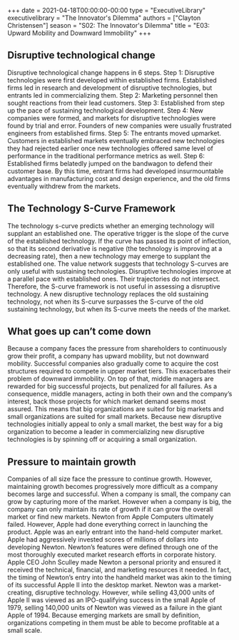 +++
date = 2021-04-18T00:00:00-00:00
type = "ExecutiveLibrary"
executivelibrary = "The Innovator's Dilemma"
authors = ["Clayton Christensen"]
season = "S02: The Innovator's Dilemma"
title = "E03: Upward Mobility and Downward Immobility"
+++

## Disruptive technological change
Disruptive technological change happens in 6 steps. 
Step 1: Disruptive technologies were first developed within established firms. Established firms led in research and development of disruptive technologies, but entrants led in commercializing them. 
Step 2: Marketing personnel then sought reactions from their lead customers. 
Step 3: Established from step up the pace of sustaining technological development. 
Step 4: New companies were formed, and markets for disruptive technologies were found by trial and error. Founders of new companies were usually frustrated engineers from established firms. 
Step 5: The entrants moved upmarket. Customers in established markets eventually embraced new technologies they had rejected earlier once new technologies offered same level of performance in the traditional performance metrics as well. 
Step 6: Established firms belatedly jumped on the bandwagon to defend their customer base. By this time, entrant firms had developed insurmountable advantages in manufacturing cost and design experience, and the old firms eventually withdrew from the markets. 

## The Technology S-Curve Framework
The technology s-curve predicts whether an emerging technology will supplant an established one. The operative trigger is the slope of the curve of the established technology. If the curve has passed its point of inflection, so that its second derivative is negative (the technology is improving at a decreasing rate), then a new technology may emerge to supplant the established one. 
The value network suggests that technology S-curves are only useful with sustaining technologies. Disruptive technologies improve at a parallel pace with established ones. Their trajectories do not intersect. Therefore, the S-curve framework is not useful in assessing a disruptive technology. A new disruptive technology replaces the old sustaining technology, not when its S-curve surpasses the S-curve of the old sustaining technology, but when its S-curve meets the needs of the market. 

## What goes up can’t come down
Because a company faces the pressure from shareholders to continuously grow their profit, a company has upward mobility, but not downward mobility. Successful companies also gradually come to acquire the cost structures required to compete in upper market tiers. This exacerbates their problem of downward immobility. 
On top of that, middle managers are rewarded for big successful projects, but penalized for all failures. As a consequence, middle managers, acting in both their own and the company’s interest, back those projects for which market demand seems most assured. 
This means that big organizations are suited for big markets and small organizations are suited for small markets. Because new disruptive technologies initially appeal to only a small market, the best way for a big organization to become a leader in commercializing new disruptive technologies is by spinning off or acquiring a small organization. 

## Pressure to maintain growth
Companies of all size face the pressure to continue growth. However, maintaining growth becomes progressively more difficult as a company becomes large and successful. When a company is small, the company can grow by capturing more of the market. However when a company is big, the company can only maintain its rate of growth if it can grow the overall market or find new markets. 
Newton from Apple Computers ultimately failed. However, Apple had done everything correct in launching the product. Apple was an early entrant into the hand-held computer market. Apple had aggressively invested scores of millions of dollars into developing Newton. Newton’s features were defined through one of the most thoroughly executed market research efforts in corporate history. Apple CEO John Sculley made Newton a personal priority and ensured it received the technical, financial, and marketing resources it needed. 
In fact, the timing of Newton’s entry into the handheld market was akin to the timing of its successful Apple II into the desktop market. Newton was a market-creating, disruptive technology. However, while selling 43,000 units of Apple II was viewed as an IPO-qualifying success in the small Apple of 1979, selling 140,000 units of Newton was viewed as a failure in the giant Apple of 1994. 
Because emerging markets are small by definition, organizations competing in them must be able to become profitable at a small scale. 